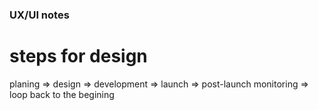 ### UX/UI notes 

# steps for design 

 planing => design => development => launch => post-launch monitoring => loop back to the begining   